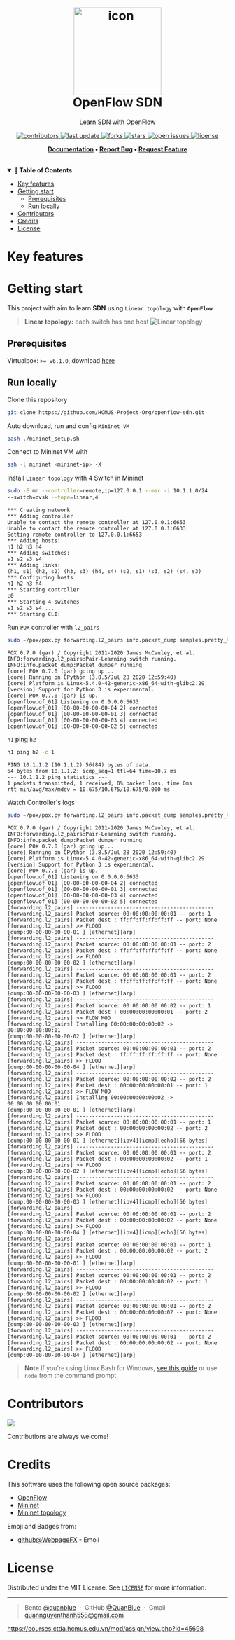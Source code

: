 <h1 align="center">
  <img src="./assets/sdn.png" alt="icon" width="200"></img>
  <br>
  <b>OpenFlow SDN</b>
</h1>

<p align="center">Learn SDN with OpenFlow</p>

<!-- Badges -->
<p align="center">
  <a href="https://github.com/HCMUS-Project-Org/openflow-sdn/graphs/contributors">
    <img src="https://img.shields.io/github/contributors/HCMUS-Project-Org/openflow-sdn" alt="contributors" />
  </a>
  <a href="">
    <img src="https://img.shields.io/github/last-commit/HCMUS-Project-Org/openflow-sdn" alt="last update" />
  </a>
  <a href="https://github.com/HCMUS-Project-Org/openflow-sdn/network/members">
    <img src="https://img.shields.io/github/forks/HCMUS-Project-Org/openflow-sdn" alt="forks" />
  </a>
  <a href="https://github.com/HCMUS-Project-Org/openflow-sdn/stargazers">
    <img src="https://img.shields.io/github/stars/HCMUS-Project-Org/openflow-sdn" alt="stars" />
  </a>
  <a href="https://github.com/HCMUS-Project-Org/openflow-sdn/issues/">
    <img src="https://img.shields.io/github/issues/HCMUS-Project-Org/openflow-sdn" alt="open issues" />
  </a>
  <a href="https://github.com/HCMUS-Project-Org/openflow-sdn/blob/main/LICENSE">
    <img src="https://img.shields.io/github/license/HCMUS-Project-Org/openflow-sdn.svg" alt="license" />
  </a>
</p>

<p align="center">
  <b>
      <a href="https://github.com/HCMUS-Project-Org/openflow-sdn">Documentation</a> •
      <a href="https://github.com/HCMUS-Project-Org/openflow-sdn/issues/">Report Bug</a> •
      <a href="https://github.com/HCMUS-Project-Org/openflow-sdn/issues/">Request Feature</a>
  </b>
</p>

<br/>

<details open>
<summary><b>📖 Table of Contents</b></summary>

- [Key features](#key-features)
- [Getting start](#getting-start)
  - [Prerequisites](#prerequisites)
  - [Run locally](#run-locally)
- [Contributors](#contributors)
- [Credits](#credits)
- [License](#license)
</details>

# Key features

# Getting start

This project with aim to learn **SDN** using `Linear topology` with **`OpenFlow`**

> **Linear topology:** each switch has one host
> ![Linear topology](assets/linear-topo.png)

## Prerequisites

Virtualbox: `>= v6.1.0`, download [here](https://www.virtualbox.org/wiki/Downloads)

## Run locally

Clone this repository

```bash
git clone https://github.com/HCMUS-Project-Org/openflow-sdn.git
```

Auto download, run and config `Mininet VM`

```bash
bash ./mininet_setup.sh
```

Connect to Mininet VM with <mininet-ip>

```bash
ssh -l mininet <mininet-ip> -X
```

Install `Linear topology` with 4 Switch in Mininet

```bash
sudo -E mn --controller=remote,ip=127.0.0.1 --mac -i 10.1.1.0/24
--switch=ovsk --topo=linear,4
```

```text
*** Creating network
*** Adding controller
Unable to contact the remote controller at 127.0.0.1:6653
Unable to contact the remote controller at 127.0.0.1:6633
Setting remote controller to 127.0.0.1:6653
*** Adding hosts:
h1 h2 h3 h4
*** Adding switches:
s1 s2 s3 s4
*** Adding links:
(h1, s1) (h2, s2) (h3, s3) (h4, s4) (s2, s1) (s3, s2) (s4, s3)
*** Configuring hosts
h1 h2 h3 h4
*** Starting controller
c0
*** Starting 4 switches
s1 s2 s3 s4 ...
*** Starting CLI:
```

Run `POX` controller with `l2_pairs`

```bash
sudo ~/pox/pox.py forwarding.l2_pairs info.packet_dump samples.pretty_log log.level --DEBUG
```

```text
POX 0.7.0 (gar) / Copyright 2011-2020 James McCauley, et al.
INFO:forwarding.l2_pairs:Pair-Learning switch running.
INFO:info.packet_dump:Packet dumper running
[core] POX 0.7.0 (gar) going up...
[core] Running on CPython (3.8.5/Jul 28 2020 12:59:40)
[core] Platform is Linux-5.4.0-42-generic-x86_64-with-glibc2.29
[version] Support for Python 3 is experimental.
[core] POX 0.7.0 (gar) is up.
[openflow.of_01] Listening on 0.0.0.0:6633
[openflow.of_01] [00-00-00-00-00-04 2] connected
[openflow.of_01] [00-00-00-00-00-01 3] connected
[openflow.of_01] [00-00-00-00-00-03 4] connected
[openflow.of_01] [00-00-00-00-00-02 5] connected
```

`h1` ping `h2`

```bash
h1 ping h2 -c 1
```

```text
PING 10.1.1.2 (10.1.1.2) 56(84) bytes of data.
64 bytes from 10.1.1.2: icmp_seq=1 ttl=64 time=10.7 ms
--- 10.1.1.2 ping statistics ---
1 packets transmitted, 1 received, 0% packet loss, time 0ms
rtt min/avg/max/mdev = 10.675/10.675/10.675/0.000 ms
```

Watch Controller's logs

```bash
sudo ~/pox/pox.py forwarding.l2_pairs info.packet_dump samples.pretty_log log.level --DEBUG
```

```text
POX 0.7.0 (gar) / Copyright 2011-2020 James McCauley, et al.
INFO:forwarding.l2_pairs:Pair-Learning switch running.
INFO:info.packet_dump:Packet dumper running
[core] POX 0.7.0 (gar) going up...
[core] Running on CPython (3.8.5/Jul 28 2020 12:59:40)
[core] Platform is Linux-5.4.0-42-generic-x86_64-with-glibc2.29
[version] Support for Python 3 is experimental.
[core] POX 0.7.0 (gar) is up.
[openflow.of_01] Listening on 0.0.0.0:6633
[openflow.of_01] [00-00-00-00-00-04 2] connected
[openflow.of_01] [00-00-00-00-00-01 3] connected
[openflow.of_01] [00-00-00-00-00-03 4] connected
[openflow.of_01] [00-00-00-00-00-02 5] connected
[forwarding.l2_pairs] --------------------------------------------
[forwarding.l2_pairs] Packet source: 00:00:00:00:00:01 -- port: 1
[forwarding.l2_pairs] Packet dest : ff:ff:ff:ff:ff:ff -- port: None
[forwarding.l2_pairs] >> FLOOD
[dump:00-00-00-00-00-01 ] [ethernet][arp]
[forwarding.l2_pairs] --------------------------------------------
[forwarding.l2_pairs] Packet source: 00:00:00:00:00:01 -- port: 2
[forwarding.l2_pairs] Packet dest : ff:ff:ff:ff:ff:ff -- port: None
[forwarding.l2_pairs] >> FLOOD
[dump:00-00-00-00-00-02 ] [ethernet][arp]
[forwarding.l2_pairs] --------------------------------------------
[forwarding.l2_pairs] Packet source: 00:00:00:00:00:01 -- port: 2
[forwarding.l2_pairs] Packet dest : ff:ff:ff:ff:ff:ff -- port: None
[forwarding.l2_pairs] >> FLOOD
[dump:00-00-00-00-00-03 ] [ethernet][arp]
[forwarding.l2_pairs] --------------------------------------------
[forwarding.l2_pairs] Packet source: 00:00:00:00:00:02 -- port: 1
[forwarding.l2_pairs] Packet dest : 00:00:00:00:00:01 -- port: 2
[forwarding.l2_pairs] >> FLOW MOD
[forwarding.l2_pairs] Installing 00:00:00:00:00:02 -> 00:00:00:00:00:01
[dump:00-00-00-00-00-02 ] [ethernet][arp]
[forwarding.l2_pairs] --------------------------------------------
[forwarding.l2_pairs] Packet source: 00:00:00:00:00:01 -- port: 2
[forwarding.l2_pairs] Packet dest : ff:ff:ff:ff:ff:ff -- port: None
[forwarding.l2_pairs] >> FLOOD
[dump:00-00-00-00-00-04 ] [ethernet][arp]
[forwarding.l2_pairs] --------------------------------------------
[forwarding.l2_pairs] Packet source: 00:00:00:00:00:02 -- port: 2
[forwarding.l2_pairs] Packet dest : 00:00:00:00:00:01 -- port: 1
[forwarding.l2_pairs] >> FLOW MOD
[forwarding.l2_pairs] Installing 00:00:00:00:00:02 -> 00:00:00:00:00:01
[dump:00-00-00-00-00-01 ] [ethernet][arp]
[forwarding.l2_pairs] --------------------------------------------
[forwarding.l2_pairs] Packet source: 00:00:00:00:00:01 -- port: 1
[forwarding.l2_pairs] Packet dest : 00:00:00:00:00:02 -- port: 2
[forwarding.l2_pairs] >> FLOOD
[dump:00-00-00-00-00-01 ] [ethernet][ipv4][icmp][echo][56 bytes]
[forwarding.l2_pairs] --------------------------------------------
[forwarding.l2_pairs] Packet source: 00:00:00:00:00:01 -- port: 2
[forwarding.l2_pairs] Packet dest : 00:00:00:00:00:02 -- port: 1
[forwarding.l2_pairs] >> FLOOD
[dump:00-00-00-00-00-02 ] [ethernet][ipv4][icmp][echo][56 bytes]
[forwarding.l2_pairs] --------------------------------------------
[forwarding.l2_pairs] Packet source: 00:00:00:00:00:01 -- port: 2
[forwarding.l2_pairs] Packet dest : 00:00:00:00:00:02 -- port: None
[forwarding.l2_pairs] >> FLOOD
[dump:00-00-00-00-00-03 ] [ethernet][ipv4][icmp][echo][56 bytes]
[forwarding.l2_pairs] --------------------------------------------
[forwarding.l2_pairs] Packet source: 00:00:00:00:00:01 -- port: 2
[forwarding.l2_pairs] Packet dest : 00:00:00:00:00:02 -- port: None
[forwarding.l2_pairs] >> FLOOD
[dump:00-00-00-00-00-04 ] [ethernet][ipv4][icmp][echo][56 bytes]
[forwarding.l2_pairs] --------------------------------------------
[forwarding.l2_pairs] Packet source: 00:00:00:00:00:01 -- port: 1
[forwarding.l2_pairs] Packet dest : 00:00:00:00:00:02 -- port: 2
[forwarding.l2_pairs] >> FLOOD
[dump:00-00-00-00-00-01 ] [ethernet][arp]
[forwarding.l2_pairs] --------------------------------------------
[forwarding.l2_pairs] Packet source: 00:00:00:00:00:01 -- port: 2
[forwarding.l2_pairs] Packet dest : 00:00:00:00:00:02 -- port: 1
[forwarding.l2_pairs] >> FLOOD
[dump:00-00-00-00-00-02 ] [ethernet][arp]
[forwarding.l2_pairs] --------------------------------------------
[forwarding.l2_pairs] Packet source: 00:00:00:00:00:01 -- port: 2
[forwarding.l2_pairs] Packet dest : 00:00:00:00:00:02 -- port: None
[forwarding.l2_pairs] >> FLOOD
[dump:00-00-00-00-00-03 ] [ethernet][arp]
[forwarding.l2_pairs] --------------------------------------------
[forwarding.l2_pairs] Packet source: 00:00:00:00:00:01 -- port: 2
[forwarding.l2_pairs] Packet dest : 00:00:00:00:00:02 -- port: None
[forwarding.l2_pairs] >> FLOOD
[dump:00-00-00-00-00-04 ] [ethernet][arp]
```

> **Note**
> If you're using Linux Bash for Windows, [see this guide](https://www.howtogeek.com/261575/how-to-run-graphical-linux-desktop-applications-from-windows-10s-bash-shell/) or use `node` from the command prompt.

# Contributors

<a href="https://github.com/HCMUS-Project-Org/openflow-sdn/graphs/contributors">
  <img src="https://contrib.rocks/image?repo=HCMUS-Project-Org/openflow-sdn" />
</a>

Contributions are always welcome!

# Credits

This software uses the following open source packages:

- [OpenFlow](https://www.opennetworking.org/sdn-resources/openflow/)
- [Mininet](http://mininet.org/)
- [Mininet topology](https://github.com/knetsolutions/learn-sdn-with-ryu/blob/master/mininet_part1.md)

Emoji and Badges from:

- [github@WebpageFX](https://github.com/WebpageFX/emoji-cheat-sheet.com) - Emoji

# License

Distributed under the MIT License. See <a href="./LICENSE">`LICENSE`</a> for more information.

---

> Bento [@quanblue](https://bento.me/quanblue) &nbsp;&middot;&nbsp;
> GitHub [@QuanBlue](https://github.com/QuanBlue) &nbsp;&middot;&nbsp; Gmail quannguyenthanh558@gmail.com

https://courses.ctda.hcmus.edu.vn/mod/assign/view.php?id=45698
